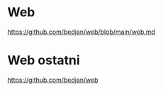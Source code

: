 # Web

https://github.com/bedjan/web/blob/main/web.md

# Web ostatni

https://github.com/bedjan/web

